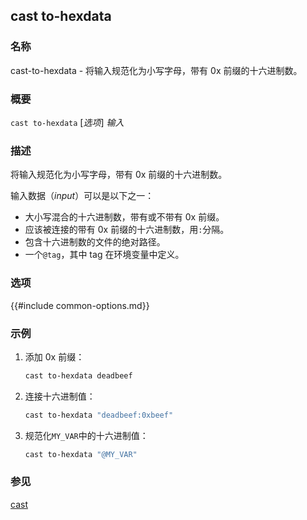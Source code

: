 ## cast to-hexdata

### 名称

cast-to-hexdata - 将输入规范化为小写字母，带有 0x 前缀的十六进制数。

### 概要

``cast to-hexdata`` [*选项*] *输入*

### 描述

将输入规范化为小写字母，带有 0x 前缀的十六进制数。

输入数据（*input*）可以是以下之一：

- 大小写混合的十六进制数，带有或不带有 0x 前缀。
- 应该被连接的带有 0x 前缀的十六进制数，用`:`分隔。
- 包含十六进制数的文件的绝对路径。
- 一个`@tag`，其中 tag 在环境变量中定义。

### 选项

{{#include common-options.md}}

### 示例

1. 添加 0x 前缀：
    ```sh
    cast to-hexdata deadbeef
    ```

2. 连接十六进制值：
    ```sh
    cast to-hexdata "deadbeef:0xbeef"
    ```

3. 规范化`MY_VAR`中的十六进制值：
    ```sh
    cast to-hexdata "@MY_VAR"
    ```

### 参见

[cast](./cast.md)
